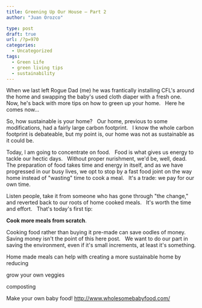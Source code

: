 ```yaml
---
title: Greening Up Our House – Part 2
author: "Juan Orozco"

type: post
draft: true
url: /?p=970
categories:
  - Uncategorized
tags:
  - Green Life
  - green living tips
  - sustainability
---
```


When we last left Rogue Dad (me) he was frantically installing CFL's around the home and swapping the baby's used cloth diaper with a fresh one.   Now, he's back with more tips on how to green up your home.   Here he comes now...

So, how sustainable is your home?   Our home, previous to some modifications, had a fairly large carbon footprint.   I know the whole carbon footprint is debateable, but my point is, our home was not as sustainable as it could be.

Today, I am going to concentrate on food.   Food is what gives us energy to tackle our hectic days.   Without proper nurishment, we'd be, well, dead.   The preparation of food takes time and energy in itself, and as we have progressed in our busy lives, we opt to stop by a fast food joint on the way home instead of "wasting" time to cook a meal.   It's a trade: we pay for our own time.

Listen people, take it from someone who has gone through "the change," and reverted back to our roots of home cooked meals.   It's worth the time and effort.   That's today's first tip:

**Cook more meals from scratch**.

Cooking food rather than buying it pre-made can save oodles of money.   Saving money isn't the point of this here post.   We want to do our part in saving the environment, even if it's small increments, at least it's something.

Home made meals can help with creating a more sustainable home by reducing

grow your own veggies

composting

Make your own baby food! http://www.wholesomebabyfood.com/
